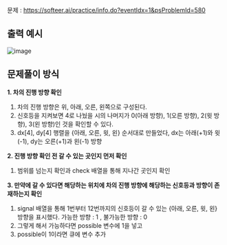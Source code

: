 문제 : https://softeer.ai/practice/info.do?eventIdx=1&psProblemId=580

출력 예시
---------------

![image](https://user-images.githubusercontent.com/64742982/158543394-2c340df1-a6e1-44d7-a2f3-6dd4a2965b69.png)

문제풀이 방식
---------------

**1. 차의 진행 방향 확인**

  1. 차의 진행 방향은 위, 아래, 오른, 왼쪽으로 구성된다. 
  2. 신호등을 지켜보면 4로 나눴을 시의 나머지가 0(아래 방향), 1(오른 방향), 2(윗 방향), 3(왼 방향)인 것을 확인할 수 있다.
  3. dx[4], dy[4] 행렬을 {아래, 오른, 윗, 왼} 순서대로 만들었다, dx는 아래(+1)와 윗(-1), dy는 오른(+1)과 왼(-1) 방향
  
**2. 진행 방향 확인 전 갈 수 있는 곳인지 먼저 확인**
  
  1. 범위를 넘는지 확인과 check 배열을 통해 지나간 곳인지 확인 

**3. 만약에 갈 수 있다면 해당하는 위치에 차의 진행 방향에 해당하는 신호등과 방향이 존재하는지 확인**

  1. signal 배열을 통해 1번부터 12번까지의 신호등이 갈 수 있는 {아래, 오른, 윗, 왼} 방향을 표시했다. 가능한 방향 : 1 , 불가능한 방향 : 0
  2. 그렇게 해서 가능하다면 possible 변수에 1을 넣고 
  3. possible이 1이라면 큐에 변수 추가
